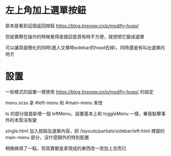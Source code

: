 # 左上角加上選單按鈕
原本是看到這個返回按鈕 https://blog.linsnow.cn/p/modify-hugo/

但是實際在操作的時候覺得直接回首頁有時不方便，就想把它變成選單

可以讓頁面簡化的同時(進入文章時sidebar的head去掉)，同時還是有叫出選單的地方

# 設置
一些樣式的設置一樣使用 https://blog.linsnow.cn/p/modify-hugo/ 的設定

menu.scss 拿 #left-menu 和 #main-menu 來改

ts 的部分就是新增一個 leftMenu，設置基本上和 toggleMenu 一樣，畢竟點擊事件的本質沒有變

single.html 加入按鈕及選單內容，抓 /layouts/partials/sidebar/left.html 裡面的 main-menu 部分，沒什麼額外的特別配置

稍微麻煩了一點。但其實都是拿現成的東西改一改加上去而已
